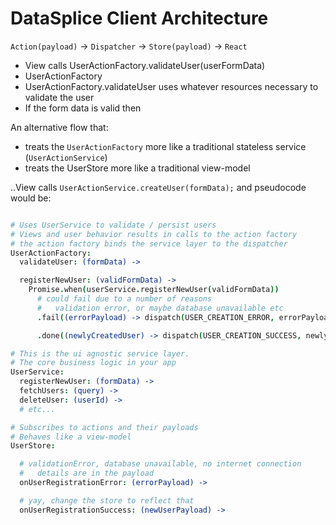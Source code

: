 # DataSplice Client Architecture

`Action(payload)` -> `Dispatcher` -> `Store(payload)` -> `React`


- View calls UserActionFactory.validateUser(userFormData)
- UserActionFactory
- UserActionFactory.validateUser uses whatever resources necessary to validate the user
- If the form data is valid then


An alternative flow that:

- treats the `UserActionFactory` more like a traditional stateless service (`UserActionService`)
- treats the UserStore more like a traditional view-model

..View calls `UserActionService.createUser(formData);` and pseudocode would be:

```coffeescript

# Uses UserService to validate / persist users
# Views and user behavior results in calls to the action factory
# the action factory binds the service layer to the dispatcher
UserActionFactory:
  validateUser: (formData) ->

  registerNewUser: (validFormData) ->
    Promise.when(userService.registerNewUser(validFormData))
      # could fail due to a number of reasons
      #   validation error, or maybe database unavailable etc
      .fail((errorPayload) -> dispatch(USER_CREATION_ERROR, errorPayload))

      .done((newlyCreatedUser) -> dispatch(USER_CREATION_SUCCESS, newlyCreatedUser))

# This is the ui agnostic service layer.
# The core business logic in your app
UserService:
  registerNewUser: (formData) ->
  fetchUsers: (query) ->
  deleteUser: (userId) ->
  # etc...

# Subscribes to actions and their payloads
# Behaves like a view-model
UserStore:

  # validationError, database unavailable, no internet connection
  #   details are in the payload
  onUserRegistrationError: (errorPayload) ->

  # yay, change the store to reflect that
  onUserRegistrationSuccess: (newUserPayload) ->

```

